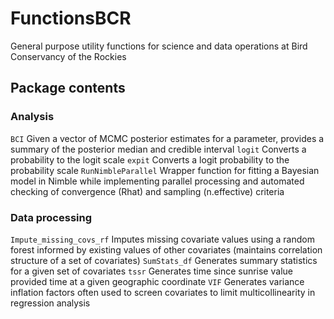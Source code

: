 # FunctionsBCR
 General purpose utility functions for science and data operations at Bird Conservancy of the Rockies

## Package contents
### Analysis
```BCI``` Given a vector of MCMC posterior estimates for a parameter, provides a summary of the posterior median and credible interval
```logit``` Converts a probability to the logit scale
```expit``` Converts a logit probability to the probability scale
```RunNimbleParallel``` Wrapper function for fitting a Bayesian model in Nimble while implementing parallel processing and automated checking of convergence (Rhat) and sampling (n.effective) criteria

### Data processing
```Impute_missing_covs_rf``` Imputes missing covariate values using a random forest informed by existing values of other covariates (maintains correlation structure of a set of covariates)
```SumStats_df``` Generates summary statistics for a given set of covariates
```tssr``` Generates time since sunrise value provided time at a given geographic coordinate
```VIF``` Generates variance inflation factors often used to screen covariates to limit multicollinearity in regression analysis
